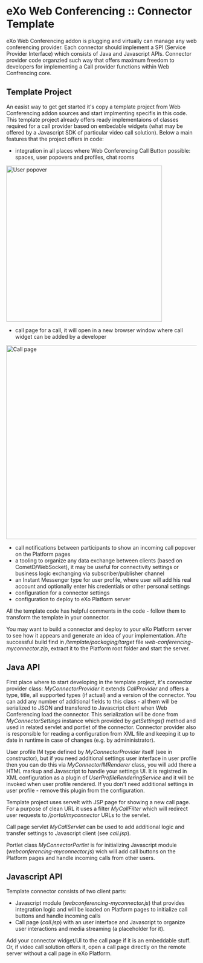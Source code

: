 # eXo Web Conferencing :: Connector Template

eXo Web Conferencing addon is plugging and virtually can manage any web conferencing provider. Each connector should implement a SPI (Service Provider Interface) which consists of Java and Javascript APIs. Connector provider code organzied such way that offers maximum freedom to developers for implementing a Call provider functions within Web Confrencing core.

## Template Project

An easist way to get get started it's copy a template project from Web Conferencing addon sources and start implmenting specifis in this code. This template project already offers ready implementaions of classes required for a call provider based on embedable widgets (what may be offered by a Javascript SDK of particular video call solution).
Below a main features that the project offers in code:
* integration in all places where Web Conferencing Call Button possible: spaces, user popovers and profiles, chat rooms
<img src="https://raw.github.com/exoplatform/web-conferencing/develop/documentation/template/user_popover.png" width="412" alt="User popover">

* call page for a call, it will open in a new browser window where call widget can be added by a developer
<img src="https://raw.github.com/exoplatform/web-conferencing/develop/documentation/template/call_window.png" width="512" alt="Call page">

* call notifications between participants to show an incoming call popover on the Platform pages
* a tooling to organize any data exchange between clients (based on CometD/WebSocket), it may be useful for connectivity settings or business logic exchanging via subscriber/publisher channel
* an Instant Messenger type for user profile, where user will add his real account and optionally enter his credentials or other personal settings
* configuration for a connector settings
* configuration to deploy to eXo Platform server

All the template code has helpful comments in the code - follow them to transform the template in your connector.

You may want to build a connector and deploy to your eXo Platform server to see how it appears and generate an idea of your implementation. Afte successful build find in _/template/packaging/target_ file _web-conferencing-myconnector.zip_, extract it to the Platform root folder and start the server.

## Java API

First place where to start developing in the template project, it's connector provider class: _MyConnectorProvider_ it extends _CallProvider_ and offers a type, title, all supported types (if actual) and a version of the connector. You can add any number of additional fields to this class - al them will be serialized to JSON and transfered to Javascript client when Web Conferencing load the connector. This serialization will be done from _MyConnectorSettings_ instance which provided by _getSettings()_ method and used in related servlet and portlet of the connector. 
Connector provider also is responsible for reading a configuration from XML file and keeping it up to date in runtime in case of changes (e.g. by admininistrator).

User profile IM type defined by _MyConnectorProvider_ itself (see in constructor), but if you need additional settings user interface in user profile then you can do this via _MyConnectorIMRenderer_ class, you will add there a HTML markup and Javascript to handle your settings UI. It is registred in XML configuration as a plugin of _UserProfileRenderingService_ and it will be invoked when user profile rendered. If you don't need additional settings in user profile - remove this plugin from the configuration.

Template project uses servelt with JSP page for showing a new call page. For a purpose of clean URL it uses a filter _MyCallFilter_ which will redirect user requests to _/portal/myconnector_ URLs to the servlet.

Call page servlet _MyCallServlet_ can be used to add additional logic and transfer settings to Javascript client (see _call.jsp_).

Portlet class _MyConnectorPortlet_ is for initializing Javascript module (_webconferencing-myconnector.js_) wich will add call buttons on the Platform pages and handle incoming calls from other users.

## Javascript API

Template connector consists of two client parts: 
* Javascript module (_webconferencing-myconnector.js_)  that provides integration logic and will be loaded on Platform pages to initialize call buttons and handle incoming calls
* Call page (_call.jsp_) with an user interface and Javascript to organize user interactions and media streaming (a placeholder for it).

Add your connector widget/UI to the call page if it is an embeddable stuff. Or, if video call solution offers it, open a call page directly on the remote server without a call page in eXo Platform.







